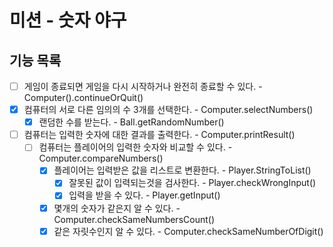 # 미션 - 숫자 야구

## 기능 목록
- [ ] 게임이 종료되면 게임을 다시 시작하거나 완전히 종료할 수 있다. - Computer().continueOrQuit()
- [x] 컴퓨터의 서로 다른 임의의 수 3개를 선택한다. - Computer.selectNumbers()
    - [x] 랜덤한 수를 받는다. - Ball.getRandomNumber()
- [ ] 컴퓨터는 입력한 숫자에 대한 결과를 출력한다. - Computer.printResult()
    - [ ] 컴퓨터는 플레이어의 입력한 숫자와 비교할 수 있다. - Computer.compareNumbers()
        - [x] 플레이어는 입력받은 값을 리스트로 변환한다. - Player.StringToList()
            - [x] 잘못된 값이 입력되는것을 검사한다. - Player.checkWrongInput()
            - [x] 입력을 받을 수 있다. - Player.getInput()
        - [x] 몇개의 숫자가 같은지 알 수 있다. - Computer.checkSameNumbersCount()
        - [x] 같은 자릿수인지 알 수 있다. - Computer.checkSameNumberOfDigit()